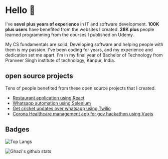 
# Hello 👋

I've <b>sevel plus years of experience</b> in IT and software development. <b>100K plus users</b> have benefited from the websites I created. <b>28K plus </b> people learned programming from the courses I published on Udemy. 

My CS fundamentals are solid. Developing software and helping people with them is my passion. I've been coding for years, and my experience and dedication set me apart. I'm in my final year of Bachelor of Technology from Pranveer Singh institute of technology, Kanpur, India.

## open source projects
Tens of people benefited from these open source projects that I created.

 - [Restaurant application using React](https://github.com/aashishpeepra/RestaurantReactApp)
 - [Whatsapp automation using Selenium](https://github.com/aashishpeepra/Whatsapp_Bot_selenium)
 - [Get cricket updates over whatsapp using Twilio](https://github.com/aashishpeepra/whatsapp-live-cricket-bot)
- [Corona Healthcare management app for gov hackathon using Vuejs ](https://github.com/aashishpeepra/Corona-Relief-Admin-Panel)

## Badges
![Top Langs](https://github-readme-stats.vercel.app/api/top-langs/?username=aashishpeepra&layout=compact&theme=dark&hide_border=true)

![Ghazi's github stats](https://github-readme-stats.vercel.app/api?username=aashishpeepra&show_icons=true&hide_border=true&theme=dark)
